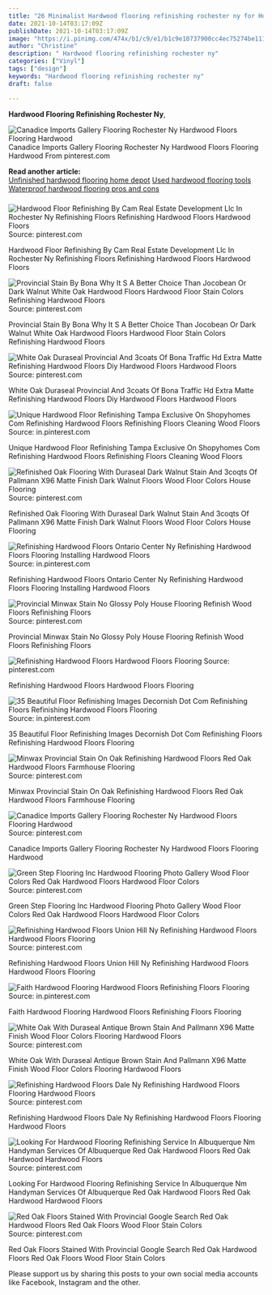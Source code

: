 ```yaml
---
title: "26 Minimalist Hardwood flooring refinishing rochester ny for Home Decor"
date: 2021-10-14T03:17:09Z
publishDate: 2021-10-14T03:17:09Z
image: "https://i.pinimg.com/474x/b1/c9/e1/b1c9e10737900cc4ec75274be111de57--red-oak-floors-hardwood-floors.jpg"
author: "Christine"
description: " Hardwood flooring refinishing rochester ny"
categories: ["Vinyl"]
tags: ["design"]
keywords: "Hardwood flooring refinishing rochester ny"
draft: false

---
```

<!-- Head tag Code -->
**Hardwood Flooring Refinishing Rochester Ny**, 

![Canadice Imports Gallery Flooring Rochester Ny Hardwood Floors Flooring Hardwood](https://i.pinimg.com/originals/32/cb/00/32cb007c3698be7fd4b946eac9886bb3.jpg "Canadice Imports Gallery Flooring Rochester Ny Hardwood Floors Flooring Hardwood")
Canadice Imports Gallery Flooring Rochester Ny Hardwood Floors Flooring Hardwood From pinterest.com

**Read another article:**  
[Unfinished hardwood flooring home depot](/unfinished-hardwood-flooring-home-depot/)
[Used hardwood flooring tools](/used-hardwood-flooring-tools/)
[Waterproof hardwood flooring pros and cons](/waterproof-hardwood-flooring-pros-and-cons/)




### 

 


![Hardwood Floor Refinishing By Cam Real Estate Development Llc In Rochester Ny Refinishing Floors Refinishing Hardwood Floors Hardwood Floors](https://i.pinimg.com/originals/1f/c7/bd/1fc7bd4db5d40f907a736822856f55f7.jpg "Hardwood Floor Refinishing By Cam Real Estate Development Llc In Rochester Ny Refinishing Floors Refinishing Hardwood Floors Hardwood Floors")
Source: pinterest.com

Hardwood Floor Refinishing By Cam Real Estate Development Llc In Rochester Ny Refinishing Floors Refinishing Hardwood Floors Hardwood Floors  

![Provincial Stain By Bona Why It S A Better Choice Than Jocobean Or Dark Walnut White Oak Hardwood Floors Hardwood Floor Stain Colors Refinishing Hardwood Floors](https://i.pinimg.com/originals/1d/05/b3/1d05b36eac7c835349db29490c7ac92a.jpg "Provincial Stain By Bona Why It S A Better Choice Than Jocobean Or Dark Walnut White Oak Hardwood Floors Hardwood Floor Stain Colors Refinishing Hardwood Floors")
Source: pinterest.com

Provincial Stain By Bona Why It S A Better Choice Than Jocobean Or Dark Walnut White Oak Hardwood Floors Hardwood Floor Stain Colors Refinishing Hardwood Floors  

![White Oak Duraseal Provincial And 3coats Of Bona Traffic Hd Extra Matte Refinishing Hardwood Floors Diy Hardwood Floors Hardwood Floors](https://i.pinimg.com/originals/e8/7f/62/e87f620289ac3d8df2a1a148816af2db.jpg "White Oak Duraseal Provincial And 3coats Of Bona Traffic Hd Extra Matte Refinishing Hardwood Floors Diy Hardwood Floors Hardwood Floors")
Source: pinterest.com

White Oak Duraseal Provincial And 3coats Of Bona Traffic Hd Extra Matte Refinishing Hardwood Floors Diy Hardwood Floors Hardwood Floors  

![Unique Hardwood Floor Refinishing Tampa Exclusive On Shopyhomes Com Refinishing Hardwood Floors Refinishing Floors Cleaning Wood Floors](https://i.pinimg.com/originals/fb/e8/6b/fbe86beb8a1b9531a86c8646180ddf86.jpg "Unique Hardwood Floor Refinishing Tampa Exclusive On Shopyhomes Com Refinishing Hardwood Floors Refinishing Floors Cleaning Wood Floors")
Source: in.pinterest.com

Unique Hardwood Floor Refinishing Tampa Exclusive On Shopyhomes Com Refinishing Hardwood Floors Refinishing Floors Cleaning Wood Floors  

![Refinished Oak Flooring With Duraseal Dark Walnut Stain And 3coqts Of Pallmann X96 Matte Finish Dark Walnut Floors Wood Floor Colors House Flooring](https://i.pinimg.com/originals/b0/15/4e/b0154e8ad26fa9345c5ba977133c5ffc.jpg "Refinished Oak Flooring With Duraseal Dark Walnut Stain And 3coqts Of Pallmann X96 Matte Finish Dark Walnut Floors Wood Floor Colors House Flooring")
Source: pinterest.com

Refinished Oak Flooring With Duraseal Dark Walnut Stain And 3coqts Of Pallmann X96 Matte Finish Dark Walnut Floors Wood Floor Colors House Flooring  

![Refinishing Hardwood Floors Ontario Center Ny Refinishing Hardwood Floors Flooring Installing Hardwood Floors](https://i.pinimg.com/736x/75/7f/21/757f2120c90fa7a86d64800583049ea3.jpg "Refinishing Hardwood Floors Ontario Center Ny Refinishing Hardwood Floors Flooring Installing Hardwood Floors")
Source: in.pinterest.com

Refinishing Hardwood Floors Ontario Center Ny Refinishing Hardwood Floors Flooring Installing Hardwood Floors  

![Provincial Minwax Stain No Glossy Poly House Flooring Refinish Wood Floors Refinishing Floors](https://i.pinimg.com/originals/a4/ab/ba/a4abba067ece41bf41316b6659ffd8dc.jpg "Provincial Minwax Stain No Glossy Poly House Flooring Refinish Wood Floors Refinishing Floors")
Source: pinterest.com

Provincial Minwax Stain No Glossy Poly House Flooring Refinish Wood Floors Refinishing Floors  

![Refinishing Hardwood Floors Hardwood Floors Flooring](https://i.pinimg.com/564x/a5/df/a3/a5dfa3f4ab829067ef35a0e4df956002--minwax-stain-colors-red-oak-floors.jpg "Refinishing Hardwood Floors Hardwood Floors Flooring")
Source: pinterest.com

Refinishing Hardwood Floors Hardwood Floors Flooring  

![35 Beautiful Floor Refinishing Images Decornish Dot Com Refinishing Floors Refinishing Hardwood Floors Flooring](https://i.pinimg.com/736x/5e/d8/15/5ed815c1c994cfc0028d377ffdf92553.jpg "35 Beautiful Floor Refinishing Images Decornish Dot Com Refinishing Floors Refinishing Hardwood Floors Flooring")
Source: in.pinterest.com

35 Beautiful Floor Refinishing Images Decornish Dot Com Refinishing Floors Refinishing Hardwood Floors Flooring  

![Minwax Provincial Stain On Oak Refinishing Hardwood Floors Red Oak Hardwood Floors Farmhouse Flooring](https://i.pinimg.com/originals/e6/c2/11/e6c211bc815abc578545e58fe8734d3a.jpg "Minwax Provincial Stain On Oak Refinishing Hardwood Floors Red Oak Hardwood Floors Farmhouse Flooring")
Source: pinterest.com

Minwax Provincial Stain On Oak Refinishing Hardwood Floors Red Oak Hardwood Floors Farmhouse Flooring  

![Canadice Imports Gallery Flooring Rochester Ny Hardwood Floors Flooring Hardwood](https://i.pinimg.com/originals/32/cb/00/32cb007c3698be7fd4b946eac9886bb3.jpg "Canadice Imports Gallery Flooring Rochester Ny Hardwood Floors Flooring Hardwood")
Source: pinterest.com

Canadice Imports Gallery Flooring Rochester Ny Hardwood Floors Flooring Hardwood  

![Green Step Flooring Inc Hardwood Flooring Photo Gallery Wood Floor Colors Red Oak Hardwood Floors Hardwood Floor Colors](https://i.pinimg.com/originals/ef/e1/25/efe125ce244d8a443cd3811325e0cd70.jpg "Green Step Flooring Inc Hardwood Flooring Photo Gallery Wood Floor Colors Red Oak Hardwood Floors Hardwood Floor Colors")
Source: pinterest.com

Green Step Flooring Inc Hardwood Flooring Photo Gallery Wood Floor Colors Red Oak Hardwood Floors Hardwood Floor Colors  

![Refinishing Hardwood Floors Union Hill Ny Refinishing Hardwood Floors Hardwood Floors Flooring](https://i.pinimg.com/736x/5e/77/e8/5e77e87adc0786b4db177d045a09d87c.jpg "Refinishing Hardwood Floors Union Hill Ny Refinishing Hardwood Floors Hardwood Floors Flooring")
Source: pinterest.com

Refinishing Hardwood Floors Union Hill Ny Refinishing Hardwood Floors Hardwood Floors Flooring  

![Faith Hardwood Flooring Hardwood Floors Refinishing Floors Flooring](https://i.pinimg.com/originals/65/ae/c7/65aec7859f1a966b78fc69e1e85a09f4.jpg "Faith Hardwood Flooring Hardwood Floors Refinishing Floors Flooring")
Source: in.pinterest.com

Faith Hardwood Flooring Hardwood Floors Refinishing Floors Flooring  

![White Oak With Duraseal Antique Brown Stain And Pallmann X96 Matte Finish Wood Floor Colors Flooring Hardwood Floors](https://i.pinimg.com/originals/b8/05/64/b8056432467ff0ce5f69da8f32563318.jpg "White Oak With Duraseal Antique Brown Stain And Pallmann X96 Matte Finish Wood Floor Colors Flooring Hardwood Floors")
Source: pinterest.com

White Oak With Duraseal Antique Brown Stain And Pallmann X96 Matte Finish Wood Floor Colors Flooring Hardwood Floors  

![Refinishing Hardwood Floors Dale Ny Refinishing Hardwood Floors Flooring Hardwood Floors](https://i.pinimg.com/736x/4d/f2/bd/4df2bdbd7b61f4b94a7642a3d4cb5f0b.jpg "Refinishing Hardwood Floors Dale Ny Refinishing Hardwood Floors Flooring Hardwood Floors")
Source: pinterest.com

Refinishing Hardwood Floors Dale Ny Refinishing Hardwood Floors Flooring Hardwood Floors  

![Looking For Hardwood Flooring Refinishing Service In Albuquerque Nm Handyman Services Of Albuquerque Red Oak Hardwood Floors Red Oak Hardwood Hardwood Floors](https://i.pinimg.com/736x/af/37/3b/af373b501d595ed0e520397de3fbea0d.jpg "Looking For Hardwood Flooring Refinishing Service In Albuquerque Nm Handyman Services Of Albuquerque Red Oak Hardwood Floors Red Oak Hardwood Hardwood Floors")
Source: pinterest.com

Looking For Hardwood Flooring Refinishing Service In Albuquerque Nm Handyman Services Of Albuquerque Red Oak Hardwood Floors Red Oak Hardwood Hardwood Floors  

![Red Oak Floors Stained With Provincial Google Search Red Oak Hardwood Floors Red Oak Floors Wood Floor Stain Colors](https://i.pinimg.com/474x/b1/c9/e1/b1c9e10737900cc4ec75274be111de57--red-oak-floors-hardwood-floors.jpg "Red Oak Floors Stained With Provincial Google Search Red Oak Hardwood Floors Red Oak Floors Wood Floor Stain Colors")
Source: pinterest.com

Red Oak Floors Stained With Provincial Google Search Red Oak Hardwood Floors Red Oak Floors Wood Floor Stain Colors  

Please support us by sharing this posts to your own social media accounts like Facebook, Instagram and the other.

